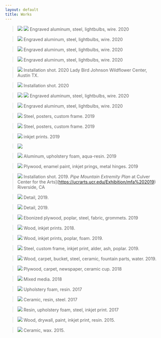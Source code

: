 ```yaml
---
layout: default
title: Works
---
```


> ![](/Images/test-1.jpg)
> ![](/Images/SFTTGT-3.jpg)
Engraved aluminum, steel, lightbulbs, wire. 2020

> ![](/Images/test-2.jpg)
Engraved aluminum, steel, lightbulbs, wire. 2020

> ![](/Images/test-5.jpg)
Engraved aluminum, steel, lightbulbs, wire. 2020

> ![](/Images/test-1-4.jpg)
Engraved aluminum, steel, lightbulbs, wire. 2020

> ![](/Images/test-1-3.jpg)
Installation shot. 2020
Lady Bird Johnson Wildflower Center, Austin TX.

> ![](/Images/test-1-6.jpg)
Installation shot. 2020

> ![](/Images/WFC_09_2020-1.jpg)
> ![](/Images/test-2-2.jpg)
Engraved aluminum, steel, lightbulbs, wire. 2020

> ![](/Images/test-18.jpg)
Engraved aluminum, steel, lightbulbs, wire. 2020

> ![](/Images/eitheror-1.jpg)
Steel, posters, custom frame. 2019

> ![](/Images/eitheror-2.jpg)
Steel, posters, custom frame. 2019

> ![](/Images/green.jpg)
inkjet prints. 2019

> ![](/Images/greendetail.jpg)

> ![](/Images/MH-1-2.jpg)
Aluminum, upholstery foam, aqua-resin. 2019

> ![](/Images/Thesis8.jpg)
Plywood, enamel paint, inkjet prings, metal hinges. 2019

> ![](/Images/Thesis0.jpg)
Installation shot. 2019.
*Pipe Mountain Extremity Plan* at Culver Center for the Arts](https://ucrarts.ucr.edu/Exhibition/mfa%202019) Riverside, CA

> ![](/Images/Thesis-5.jpg)
Detail, 2019.

> ![](/Images/Thesis-4.jpg)
Detail, 2019.

> ![](/Images/Thesis-7.jpg)
Ebonized plywood, poplar, steel, fabric, grommets. 2019

> ![](/Images/Thesis-3-2.jpg)
Wood, inkjet prints. 2018.

> ![](/Images/Thesis-2-2.jpg)
Wood, inkjet prints, poplar, foam. 2019.

> ![](/Images/Thesis-16.jpg)
Steel, custom frame, inkjet print, alder, ash, poplar. 2019.

> ![](/Images/Thesis2.jpg)
Wood, carpet, bucket, steel, ceramic, fountain parts, water. 2019.

> ![](/Images/Thesis_crop.jpg)
Plywood, carpet, newspaper, ceramic cup. 2018

> ![](/Images/Fountains1.jpg)
Mixed media. 2018

> ![](/Images/moldedpart.jpg)
Upholstery foam, resin. 2017

> ![](/Images/TubeTools.jpg)
Ceramic, resin, steel. 2017

> ![](/Images/mh-1.jpg)
Resin, upholstery foam, steel, inkjet print. 2017

> ![](/Images/mh-2.jpg)
Wood, drywall, paint, inkjet print, resin. 2015.

> ![](/Images/hotdogs.jpg)
Ceramic, wax. 2015.
